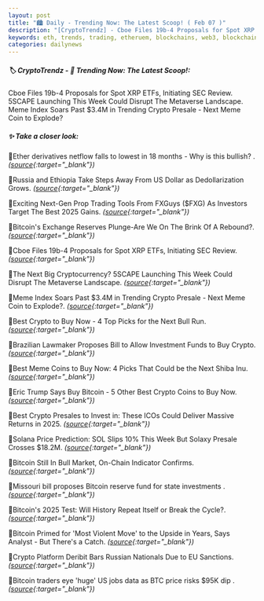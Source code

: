 ```yaml
---
layout: post
title: "🏙️ Daily - Trending Now: The Latest Scoop! ( Feb 07 )"
description: "[CryptoTrendz] - Cboe Files 19b-4 Proposals for Spot XRP ETFs, Initiating SEC Review. 5SCAPE Launching This Week Could Disrupt The Metaverse Landscape. Meme Index Soars Past $3.4M in Trending Crypto Presale - Next Meme Coin to Explode?"
keywords: eth, trends, trading, etheruem, blockchains, web3, blockchain, dapps, crypto, bitcoin
categories: dailynews
---
```


##### 🏷️  CryptoTrendz - 📌 *Trending Now: The Latest Scoop!:*

Cboe Files 19b-4 Proposals for Spot XRP ETFs, Initiating SEC Review. 5SCAPE Launching This Week Could Disrupt The Metaverse Landscape. Meme Index Soars Past $3.4M in Trending Crypto Presale - Next Meme Coin to Explode?

##### ✨ *Take a closer look:*


🔹Ether derivatives netflow falls to lowest in 18 months - Why is this bullish? . *([source](https://s.avyag.com/z93b){:target="_blank"})*

🔹Russia and Ethiopia Take Steps Away From US Dollar as Dedollarization Grows. *([source](https://s.avyag.com/d6yx){:target="_blank"})*

🔹Exciting Next-Gen Prop Trading Tools From FXGuys ($FXG) As Investors Target The Best 2025 Gains. *([source](https://s.avyag.com/i48t){:target="_blank"})*

🔹Bitcoin's Exchange Reserves Plunge-Are We On The Brink Of A Rebound?. *([source](https://s.avyag.com/3sm8){:target="_blank"})*

🔹Cboe Files 19b-4 Proposals for Spot XRP ETFs, Initiating SEC Review. *([source](https://s.avyag.com/pm6d){:target="_blank"})*

🔹The Next Big Cryptocurrency? 5SCAPE Launching This Week Could Disrupt The Metaverse Landscape. *([source](https://s.avyag.com/5agz){:target="_blank"})*

🔹Meme Index Soars Past $3.4M in Trending Crypto Presale - Next Meme Coin to Explode?. *([source](https://s.avyag.com/ab7o){:target="_blank"})*

🔹Best Crypto to Buy Now - 4 Top Picks for the Next Bull Run. *([source](https://s.avyag.com/eaof){:target="_blank"})*

🔹Brazilian Lawmaker Proposes Bill to Allow Investment Funds to Buy Crypto. *([source](https://s.avyag.com/rhek){:target="_blank"})*

🔹Best Meme Coins to Buy Now: 4 Picks That Could be the Next Shiba Inu. *([source](https://s.avyag.com/55xp){:target="_blank"})*

🔹Eric Trump Says Buy Bitcoin - 5 Other Best Crypto Coins to Buy Now. *([source](https://s.avyag.com/kqy5){:target="_blank"})*

🔹Best Crypto Presales to Invest in: These ICOs Could Deliver Massive Returns in 2025. *([source](https://s.avyag.com/p9pf){:target="_blank"})*

🔹Solana Price Prediction: SOL Slips 10% This Week But Solaxy Presale Crosses $18.2M. *([source](https://s.avyag.com/97tq){:target="_blank"})*

🔹Bitcoin Still In Bull Market, On-Chain Indicator Confirms. *([source](https://s.avyag.com/nhzk){:target="_blank"})*

🔹Missouri bill proposes Bitcoin reserve fund for state investments . *([source](https://s.avyag.com/l7ty){:target="_blank"})*

🔹Bitcoin's 2025 Test: Will History Repeat Itself or Break the Cycle?. *([source](https://s.avyag.com/xc14){:target="_blank"})*

🔹Bitcoin Primed for 'Most Violent Move' to the Upside in Years, Says Analyst - But There's a Catch. *([source](https://s.avyag.com/1pul){:target="_blank"})*

🔹Crypto Platform Deribit Bars Russian Nationals Due to EU Sanctions. *([source](https://s.avyag.com/qwid){:target="_blank"})*

🔹Bitcoin traders eye &#039;huge&#039; US jobs data as BTC price risks $95K dip . *([source](https://s.avyag.com/r1mx){:target="_blank"})*
